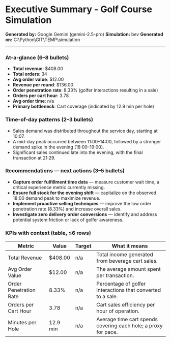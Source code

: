 # Executive Summary - Golf Course Simulation

**Generated by:** Google Gemini (gemini-2.5-pro)
**Simulation:** bev
**Generated on:** C:\Python\GIT\TEMP\simulation

---

### At-a-glance (6–8 bullets)
- **Total revenue**: $408.00
- **Total orders**: 34
- **Avg order value**: $12.00
- **Revenue per round**: $136.00
- **Order penetration rate**: 8.33% (golfer interactions resulting in a sale)
- **Orders per cart hour**: 3.78
- **Avg order time**: n/a
- **Primary bottleneck**: Cart coverage (indicated by 12.9 min per hole)

### Time-of-day patterns (2–3 bullets)
- Sales demand was distributed throughout the service day, starting at 10:07.
- A mid-day peak occurred between 11:00–14:00, followed by a stronger demand spike in the evening (18:00–19:00).
- Significant sales continued late into the evening, with the final transaction at 21:29.

### Recommendations — next actions (3–5 bullets)
- **Capture order fulfillment time data** — measure customer wait time, a critical experience metric currently missing.
- **Ensure full stock for the evening shift** — capitalize on the observed 18:00 demand peak to maximize revenue.
- **Implement proactive selling techniques** — improve the low order penetration rate (8.33%) and increase overall sales.
- **Investigate zero delivery order conversions** — identify and address potential system friction or lack of golfer awareness.

### KPIs with context (table, ≤6 rows)
| Metric | Value | Target | What it means |
| - | - | - | - |
| Total Revenue | $408.00 | n/a | Total income generated from beverage cart sales. |
| Avg Order Value | $12.00 | n/a | The average amount spent per transaction. |
| Order Penetration Rate | 8.33% | n/a | Percentage of golfer interactions that converted to a sale. |
| Orders per Cart Hour | 3.78 | n/a | Cart sales efficiency per hour of operation. |
| Minutes per Hole | 12.9 min | n/a | Average time cart spends covering each hole; a proxy for pace. |
